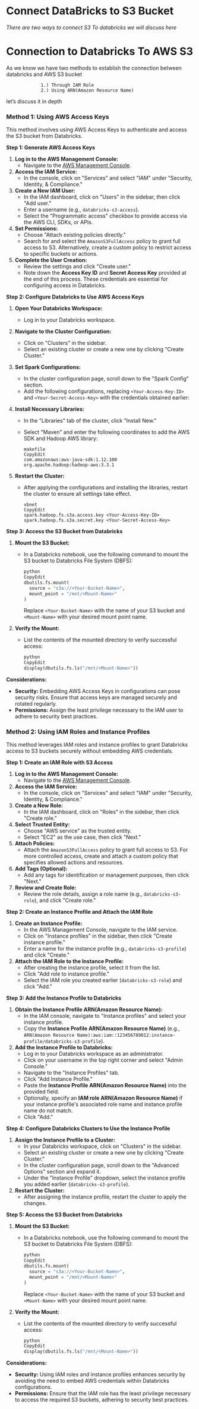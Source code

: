 # Connect DataBricks to S3 Bucket 
*There are two ways to connect S3 To databricks we will discuss here*

# Connection to Databricks To AWS S3

As we know we have two methods to establish the connection between databricks and AWS S3 bucket 
                
                 1.) Through IAM Role 
                 2.) Using ARN(Amazon Resource Name)

let’s discuss it in depth 

### Method 1: Using AWS Access Keys

This method involves using AWS Access Keys to authenticate and access the S3 bucket from Databricks.

**Step 1: Generate AWS Access Keys**

1. **Log in to the AWS Management Console:**
    - Navigate to the [AWS Management Console](https://aws.amazon.com/console/).
2. **Access the IAM Service:**
    - In the console, click on "Services" and select "IAM" under "Security, Identity, & Compliance."
3. **Create a New IAM User:**
    - In the IAM dashboard, click on "Users" in the sidebar, then click "Add user."
    - Enter a username (e.g., `databricks-s3-access`).
    - Select the "Programmatic access" checkbox to provide access via the AWS CLI, SDKs, or APIs.
4. **Set Permissions:**
    - Choose "Attach existing policies directly."
    - Search for and select the `AmazonS3FullAccess` policy to grant full access to S3. Alternatively, create a custom policy to restrict access to specific buckets or actions.
5. **Complete the User Creation:**
    - Review the settings and click "Create user."
    - Note down the **Access Key ID** and **Secret Access Key** provided at the end of this process. These credentials are essential for configuring access in Databricks.

**Step 2: Configure Databricks to Use AWS Access Keys**

1. **Open Your Databricks Workspace:**
    - Log in to your Databricks workspace.
2. **Navigate to the Cluster Configuration:**
    - Click on "Clusters" in the sidebar.
    - Select an existing cluster or create a new one by clicking "Create Cluster."
3. **Set Spark Configurations:**
    - In the cluster configuration page, scroll down to the "Spark Config" section.
    - Add the following configurations, replacing `<Your-Access-Key-ID>` and `<Your-Secret-Access-Key>` with the credentials obtained earlier:
4. **Install Necessary Libraries:**
    - In the "Libraries" tab of the cluster, click "Install New."
    - Select "Maven" and enter the following coordinates to add the AWS SDK and Hadoop AWS library:
        
        ```
        makefile
        CopyEdit
        com.amazonaws:aws-java-sdk:1.12.100
        org.apache.hadoop:hadoop-aws:3.3.1
        
        ```
        
5. **Restart the Cluster:**
    - After applying the configurations and installing the libraries, restart the cluster to ensure all settings take effect.
        
        ```
        vbnet
        CopyEdit
        spark.hadoop.fs.s3a.access.key <Your-Access-Key-ID>
        spark.hadoop.fs.s3a.secret.key <Your-Secret-Access-Key>
        
        ```
        

**Step 3: Access the S3 Bucket from Databricks**

1. **Mount the S3 Bucket:**
    - In a Databricks notebook, use the following command to mount the S3 bucket to Databricks File System (DBFS):
        
        ```python
        python
        CopyEdit
        dbutils.fs.mount(
          source = "s3a://<Your-Bucket-Name>",
          mount_point = "/mnt/<Mount-Name>"
        )
        
        ```
        
        Replace `<Your-Bucket-Name>` with the name of your S3 bucket and `<Mount-Name>` with your desired mount point name.
        
2. **Verify the Mount:**
    - List the contents of the mounted directory to verify successful access:
        
        ```python
        python
        CopyEdit
        display(dbutils.fs.ls("/mnt/<Mount-Name>"))
        
        ```
        

**Considerations:**

- **Security:** Embedding AWS Access Keys in configurations can pose security risks. Ensure that access keys are managed securely and rotated regularly.
- **Permissions:** Assign the least privilege necessary to the IAM user to adhere to security best practices.

### **Method 2: Using IAM Roles and Instance Profiles**

This method leverages IAM roles and instance profiles to grant Databricks access to S3 buckets securely without embedding AWS credentials.

**Step 1: Create an IAM Role with S3 Access**

1. **Log in to the AWS Management Console:**
    - Navigate to the [AWS Management Console](https://aws.amazon.com/console/).
2. **Access the IAM Service:**
    - In the console, click on "Services" and select "IAM" under "Security, Identity, & Compliance."
3. **Create a New Role:**
    - In the IAM dashboard, click on "Roles" in the sidebar, then click "Create role."
4. **Select Trusted Entity:**
    - Choose "AWS service" as the trusted entity.
    - Select "EC2" as the use case, then click "Next."
5. **Attach Policies:**
    - Attach the `AmazonS3FullAccess` policy to grant full access to S3. For more controlled access, create and attach a custom policy that specifies allowed actions and resources.
6. **Add Tags (Optional):**
    - Add any tags for identification or management purposes, then click "Next."
7. **Review and Create Role:**
    - Review the role details, assign a role name (e.g., `databricks-s3-role`), and click "Create role."

**Step 2: Create an Instance Profile and Attach the IAM Role**

1. **Create an Instance Profile:**
    - In the AWS Management Console, navigate to the IAM service.
    - Click on "Instance profiles" in the sidebar, then click "Create instance profile."
    - Enter a name for the instance profile (e.g., `databricks-s3-profile`) and click "Create."
2. **Attach the IAM Role to the Instance Profile:**
    - After creating the instance profile, select it from the list.
    - Click "Add role to instance profile."
    - Select the IAM role you created earlier (`databricks-s3-role`) and click "Add."

**Step 3: Add the Instance Profile to Databricks**

1. **Obtain the Instance Profile ARN(Amazon Resource Name):**
    - In the IAM console, navigate to "Instance profiles" and select your instance profile.
    - Copy the **Instance Profile ARN(Amazon Resource Name)** (e.g., `ARN(Amazon Resource Name):aws:iam::123456789012:instance-profile/databricks-s3-profile`).
2. **Add the Instance Profile to Databricks:**
    - Log in to your Databricks workspace as an administrator.
    - Click on your username in the top right corner and select "Admin Console."
    - Navigate to the "Instance Profiles" tab.
    - Click "Add Instance Profile."
    - Paste the **Instance Profile ARN(Amazon Resource Name)** into the provided field.
    - Optionally, specify an **IAM role ARN(Amazon Resource Name)** if your instance profile's associated role name and instance profile name do not match.
    - Click "Add."

**Step 4: Configure Databricks Clusters to Use the Instance Profile**

1. **Assign the Instance Profile to a Cluster:**
    - In your Databricks workspace, click on "Clusters" in the sidebar.
    - Select an existing cluster or create a new one by clicking "Create Cluster."
    - In the cluster configuration page, scroll down to the "Advanced Options" section and expand it.
    - Under the "Instance Profile" dropdown, select the instance profile you added earlier (`databricks-s3-profile`).
2. **Restart the Cluster:**
    - After assigning the instance profile, restart the cluster to apply the changes.

**Step 5: Access the S3 Bucket from Databricks**

1. **Mount the S3 Bucket:**
    - In a Databricks notebook, use the following command to mount the S3 bucket to Databricks File System (DBFS):
        
        ```python
        python
        CopyEdit
        dbutils.fs.mount(
          source = "s3a://<Your-Bucket-Name>",
          mount_point = "/mnt/<Mount-Name>"
        )
        
        ```
        
        Replace `<Your-Bucket-Name>` with the name of your S3 bucket and `<Mount-Name>` with your desired mount point name.
        
2. **Verify the Mount:**
    - List the contents of the mounted directory to verify successful access:
        
        ```python
        python
        CopyEdit
        display(dbutils.fs.ls("/mnt/<Mount-Name>"))
        
        ```
        

**Considerations:**

- **Security:** Using IAM roles and instance profiles enhances security by avoiding the need to embed AWS credentials within Databricks configurations.
- **Permissions:** Ensure that the IAM role has the least privilege necessary to access the required S3 buckets, adhering to security best practices.